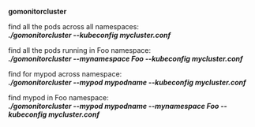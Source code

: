 **gomonitorcluster**

 find all the pods across all namespaces:<br/>
 ***./gomonitorcluster --kubeconfig mycluster.conf***
 
 find all the pods running in Foo namespace:<br/>
  ***./gomonitorcluster --mynamespace Foo --kubeconfig mycluster.conf***

 find for mypod across namespace:<br/>
  ***./gomonitorcluster --mypod mypodname --kubeconfig mycluster.conf***
 
 find mypod in Foo namespace:<br/>
  ***./gomonitorcluster --mypod mypodname --mynamespace Foo --kubeconfig mycluster.conf***

